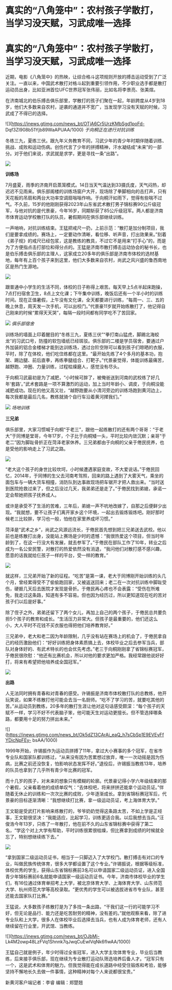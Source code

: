 # 真实的“八角笼中”：农村孩子学散打，当学习没天赋，习武成唯一选择

# 真实的“八角笼中”：农村孩子学散打，当学习没天赋，习武成唯一选择

近期，电影《八角笼中》的热映，让综合格斗这项规则开放的搏击运动受到了广泛关注。一直以来，中国武术散打对格斗起到重要引领作用，不少职业选手都是散打运动员出身，比如亚洲首位UFC世界冠军张伟丽，比如名将李景亮、张美煊。

在济南城北的伯乐搏击俱乐部里，学散打的孩子们聚在一起，年龄跨度从4岁到18岁，他们大多数来自农村，逆袭的通道并不宽广，当发现学习没有天赋的时候，习武成了不得已的选择。

![](https://inews.gtimg.com/news_bt/OTjA6Cr5UrzKMbSgd1poFd-
Dqf3ZI908b51Yjb89WaAPUAA/1000) _于向桐正在进行对抗训练_

冬练三九，夏练三伏。跟九年义务教育不同，习武少年的青少年时期伴随着训练、挑战、成败和运动伤病。创伤代言了少年的拼搏精神，汗水凝结成“未来”的一部分。对于他们来说，求武就是求学，更是寻找一条“出路”。

![](https://inews.gtimg.com/news_bt/OpcLXNOS3KpBNQ_d68L9prWA2kOelL9Yl20mxXxJ8yHugAA/1000)

**训练场**

7月盛夏，雨季的济南开启蒸笼模式。14日当天气温达到33摄氏度，天气闷热，却迟迟不见雨来。俱乐部阁楼的训练场窗户大开，现场除了拳脚相向的击打声，只有天花板的吊扇和两台大功率空调扇嗡嗡作响。于向桐汗如雨下，觉得有些喘不过气。不久前，15岁的他刚刚获得2023年山东省武术散打男子锦标赛90公斤级冠军，与他对抗的是代景豪，今年16岁，同期斩获了85公斤级冠军。两人都是济南市体育运动学校散打队的队员，暑假期间在俱乐部继续训练。

一声哨响，对抗训练结束。王猛把戒尺一扔，上前示范：“散打是加分制项目，我们是要拿成绩的。赛场上，一定要动作清晰，看位移、听声音，打出效果来。”刻着《弟子规》的戒尺已经包浆，这是教练的教具，不过它不是用来“打手心”的，而是为了方便指点击打部位和得分点的。王猛是济南市散打搏击运动协会的秘书长，也是伯乐搏击俱乐部的主理人，这家成立20多年的俱乐部是济南市体校的选材基地，每年有上百个孩子来到这里，他们大多数来自农村，尚武之风兴盛的鲁西南地区是热门生源地。

![](https://inews.gtimg.com/news_bt/OFtd-R2vkRGxcwXeEdC4_Ojth7FT3zqiT2W6e2Gy4gZmAAA/1000)

跟普通中小学生的生活不同，体校的日子称得上艰苦。每天早上5点半起床跑操，7点打扫宿舍卫生，8点上文化课；下午集中训练，晚饭后还有一个半小时的训练时间。现在正值暑假，上午没有文化课，全天都要进行训练，“每周一、三、五的晚上休息，周天发一次手机，可以出校门。”代景豪11岁就开始练散打了，他记得自己刚来的时候“累得天天哭”，每隔一段时间都有同学吃不了苦回家。

![](https://inews.gtimg.com/news_bt/OfJXV8fbzGiE34j710aX4nOU1D31yYVoyfpw9Zxg2WgjEAA/1000)
_俱乐部宿舍_

训练场的墙面上印着醒目的“冬练三九，夏练三伏”“拳打南山猛虎，脚踢北海蛟龙”的习武口号，防撞的软包墙纸已经斑驳。俱乐部的二楼是学员宿舍，要通过户外加装的铝合金楼梯才能到达训练场，透过台阶空隙可以看到孩子们晾晒的衣服，平时，除了在体校，他们吃住练都在这里。“最开始先练了4个多月的基本功，抱架、踢边腿、前后直拳，再练拳腿组合、打靶子。”代景豪觉得，体能训练最痛苦，越野跑、冲圈、力量训练，过程枯燥磨人，感觉没有尽头。

于向桐习武最初是为了减肥，“小时候可胖了，被俺爸送到河南的武校练了好几年‘套路’。”武术套路是一项不算激烈的运动，加上当时年龄小、调皮，于向桐没能减肥成功。现在的他又高又壮，“越野跑要从小清河旁边的训练场跑到黄河边上，每次我都是最后几名，教练就骑个自行车沿着黄河撵我们。”

![](https://inews.gtimg.com/news_bt/O83s0zo1H4SAAHHeDFNAIV18uA32aZZA5Ir4YOGB93rtIAA/1000)
_场地训练_

**三兄弟**

俱乐部里，大家习惯喊于向桐“于老三”，跟他一起练散打的还有两个哥哥：“于老大”于同博是堂哥，今年17岁，个子比于向桐矮一头，平时比较内敛沉默；亲哥“于老二”因为脚趾骨折正在菏泽老家休养。三兄弟都由于向桐的父亲于倦民抚养，也是受他的影响走上了习武之路。

![](https://inews.gtimg.com/news_bt/OOYvoI9ujwNNAyLv33PV-4FMB2NZQN4Bjd52UctLsg7tIAA/1000)

“老大这个孩子的身世比较坎坷，小时候遭遇家庭变故，不大爱说话。”于倦民回忆，2014年，于同博的生父去河南考驾照，回来的路上遇到了大雾天气，乘坐的面包车与一辆大货车相撞，消防队到达事故现场把车锯开才把人救出来。“当时送到医院抢救过来了，但之后没过几天，我弟弟还是走了。”于倦民找到弟媳，承诺一定会帮她把孩子抚养成人。

或许是承受不了生活的苦难，三年后，弟媳一声不吭地改嫁了，自那之后便鲜少出现。“我就想，要不让孩子们离开家乡这个环境，一起出去锻炼锻炼吧。刚好那时候老三比较胖，学习也一般，怕他在家里养成坏习惯。”

菏泽是“武术之乡”，尚武之风源远流长，于倦民首先想到把三兄弟送去武校。他以前也是练散打出身，没能站上赛场是少时的遗憾：“我很热爱这个项目，但当时年龄到了，在这一行没大有发展，就去参军了。”于倦民在部队工作了10年，转业之后成为一名公安民警，对散打的热爱依然没有消退，“我问他们对散打感不感兴趣，愿意的话我就给仨孩子一样的平台，受一样的教育。”

![](https://inews.gtimg.com/news_bt/OLs2bJdV7L83jMavdtuwqiaZ1cPJ6flBuVNmi8ukoQ_qgAA/1000)

就这样，三兄弟开始了新的征程。“吃苦”是第一课，老大于同博刚开始训练的头几个月，曾经累得受不了偷偷跑回家，又被返送回来；老二在一次对抗训练中脚趾受伤，硬捱几天后去医院才发现是骨折。于倦民再心疼也不会表露：“受伤在所难免，我走过这条路，知道有多不容易。但也因为经历过，所以更知道现在吃的苦对孩子们以后是好事。”

除了侄子之外，弟弟还留下了两个女儿，再加上自己的两个孩子，于倦民总共要负担5个孩子的教育和成长。“生活压力非常大。但孩子是最重要的，他们还这么小，大人平时不花钱不买衣服也得把他们培养教育好。”

三兄弟中，老大和老二因为年龄限制，几乎没有站在赛场上的机会了，于倦民拿自己的经历激励他们：“好好训练把身体素质搞上去，体校毕业之后去参军当兵，部队对身体好的、有武术特长的也会优先考虑。”老三于向桐刚刚拿了省锦标赛冠军，于倦民很欣慰：“他还有比赛机会，所以对他的要求更加严格。我经常跟他说好好打，将来有希望把他培养成全国冠军。”

![](https://inews.gtimg.com/news_bt/O0oxZ-8eEkx6G5RqIt2p0kt68mu3KyENvv_eN5U4JyPz4AA/1000)

**出路**

人无法同时拥有青春和对青春的感受。许锡振是济南市体校散打队的总教练，他开玩笑说，如果不练散打他可能会去当一名厨师。“吃不了学习的苦，就要吃其他的苦。”从运动员到教练，20多年的散打生涯让他对这句话感受颇深：“每个孩子的天赋不一样，学习不好不代表脑子笨，他可能天生对运动更擅长。但不管选择哪条路，都要用十足的努力拼出未来。”

![](https://inews.gtimg.com/news_bt/Ok5dZ13CArAi_eaQ_h7sCbSp1E9EVEyFfYDicNpFEy-
bsAA/1000)

1999年开始，许锡振作为运动员拼搏了11年，拿过大小赛事的多个冠军，在省市专业队和国家队都训练过，“从来没有因为苦累想过放弃，唯一一次动摇是因为伤病，比赛之前还没恢复，怕影响状态发挥不好。”退役后，许锡振当教练13年，培养的队员也拿到了几乎所有青少年比赛的冠军。

而十几岁的孩子，对未来的想象只有模糊的轮廓。代景豪记得小学六年级结束的那个暑假，父亲看着他的成绩单叹气：“去体校吧，将来拼拼还能拿个运动员证。”伴随着无休止的训练和一次次比赛的成败，少年逐渐成长。拿到省锦标赛冠军后，代景豪的目标逐渐清晰：“我想继续打比赛，拿一级运动员证，考上海体育大学。”

王文聪是受武打片影响来练散打的，爷爷奶奶觉得这条路太苦，不如上学是正经事，王文聪很坚决：“我能适应，比起学习，训练更适合我。以后我想去当兵。”汪俊浩今年13岁，只练了一年散打，他在前不久的山东省锦标赛中获得了第二名，“学这个对上大学有帮助，平时训练很累很枯燥，但比赛拿到成绩的时候就全忘了，特别想继续练下去。”

![](https://inews.gtimg.com/news_bt/OunHkW-7qlXZv0gEkwukvEc_mnWyfS0YK8V_9frzAGddoAA/1000)

“拿到国家二级运动员证书，相当于一只脚迈入了大学校门。散打搏击有对口的专业，叫做民族传统体育，很多大学都设置了这个专业。”许锡振说，根据等级标准，体校优秀的学生，获得山东省锦标赛前3名可以申请国家二级运动员证，进入全国青少年锦标赛前6名就能申请国家一级运动员证书。今年，济南市体校毕业的学生们，有16位通过体育单招考上大学，被北京体育大学、上海体育大学、山东师范大学、杭州师范大学等高校录取。“更优秀的学生可以被选拔进省市专业队，甚至还能去国家队打比赛。”

王猛说，大多数孩子练散打是为了多找一条出路，“干我们这一行的可能学习不好，但无论是品行、能力还是吃苦耐劳的精神，没有差的。”就他观察来看，除了进专业队和上大学，很多人在体校毕业后选择去当兵，也有人成为体育老师，还有人继续留在行业里，开武馆、当教练。

![](https://inews.gtimg.com/news_bt/OJbMj-
Lk4M2owp48LzFVq1Shnnk7qJwqCuEwlVqNk6fIwAA/1000)

王猛自己就是例子，年少时得过全省冠军，进入大学主攻体育专业，毕业后当教练，后来接手俱乐部，现在继续为专业散打运动队筛选培养后备人才。“冠军只有一个，这是武术和体育的魅力。但我觉得能在成长道路中经受住锻炼和考验，能够坚持不懈地长久去做一件事情，这种精神对每个人来说都很宝贵。”

新黄河客户端记者：李睿 编辑：郑楚翘

